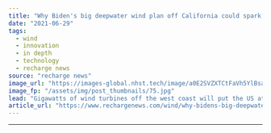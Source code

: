 ```yaml
---
title: "Why Biden's big deepwater wind plan off California could spark a floating gold rush"
date: "2021-06-29"
tags: 
  - wind
  - innovation
  - in depth
  - technology
  - recharge news
source: "recharge news"
image_url: "https://images-global.nhst.tech/image/a0E2SVZXTCtFaVh5YlBsam91Zm1mZUZDK043Q1RPc3JuNHhFUFEyZFJtQT0=/nhst/binary/d109ee00e5fb636fafe582fd33b8c8eb"
image_fp: "/assets/img/post_thumbnails/75.jpg"
lead: "Gigawatts of wind turbines off the west coast will put the US at the heart of a new global industry, writes Richard A Kessler"
article_url: "https://www.rechargenews.com/wind/why-bidens-big-deepwater-wind-plan-off-california-could-spark-a-floating-gold-rush/2-1-1029874"
---
```


---
